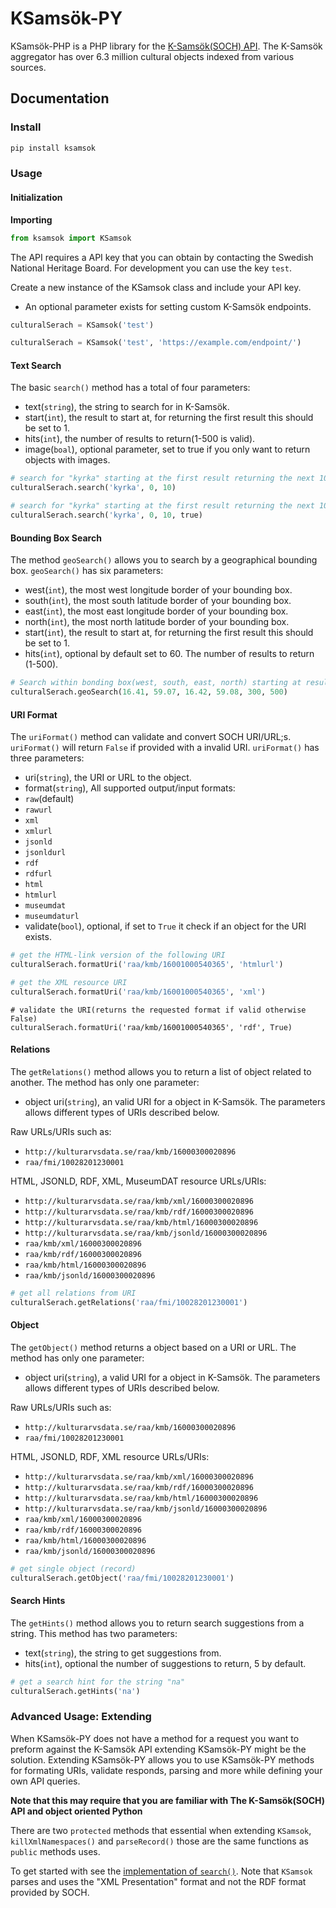 # KSamsök-PY

KSamsök-PHP is a PHP library for the [K-Samsök(SOCH) API](http://www.ksamsok.se/in-english/). The K-Samsök aggregator has over 6.3 million cultural objects indexed from various sources.

## Documentation

### Install

```bash
pip install ksamsok
```

### Usage

#### Initialization

**Importing**

```python
from ksamsok import KSamsok
```

The API requires a API key that you can obtain by contacting the Swedish National Heritage Board. For development you can use the key `test`.

Create a new instance of the KSamsok class and include your API key.

 - An optional parameter exists for setting custom K-Samsök endpoints.

```python
culturalSerach = KSamsok('test')
```

```python
culturalSerach = KSamsok('test', 'https://example.com/endpoint/')
```

#### Text Search

The basic `search()` method has a total of four parameters:

 - text(`string`), the string to search for in K-Samsök.
 - start(`int`), the result to start at, for returning the first result this should be set to 1.
 - hits(`int`), the number of results to return(1-500 is valid).
 - image(`boal`), optional parameter, set to true if you only want to return objects with images.

```python
# search for "kyrka" starting at the first result returning the next 10 results
culturalSerach.search('kyrka', 0, 10)
```

```python
# search for "kyrka" starting at the first result returning the next 10 results but only include results with images
culturalSerach.search('kyrka', 0, 10, true)
```

#### Bounding Box Search

The method `geoSearch()` allows you to search by a geographical bounding box. `geoSearch()` has six parameters:

 - west(`int`), the most west longitude border of your bounding box.
 - south(`int`), the most south latitude border of your bounding box.
 - east(`int`), the most east longitude border of your bounding box.
 - north(`int`), the most north latitude border of your bounding box.
 - start(`int`), the result to start at, for returning the first result this should be set to 1.
 - hits(`int`), optional by default set to 60. The number of results to return (1-500).

```python
# Search within bonding box(west, south, east, north) starting at result 300 returning 500 results
culturalSerach.geoSearch(16.41, 59.07, 16.42, 59.08, 300, 500)
```

#### URI Format

The `uriFormat()` method can validate and convert SOCH URI/URL;s. `uriFormat()` will return `False` if provided with a invalid URI. `uriFormat()` has three parameters:

 - uri(`string`), the URI or URL to the object.
 - format(`string`), All supported output/input formats:
  - `raw`(default)
  - `rawurl`
  - `xml`
  - `xmlurl`
  - `jsonld`
  - `jsonldurl`
  - `rdf`
  - `rdfurl`
  - `html`
  - `htmlurl`
  - `museumdat`
  - `museumdaturl`
 - validate(`bool`), optional, if set to `True` it check if an object for the URI exists.

```python
# get the HTML-link version of the following URI
culturalSerach.formatUri('raa/kmb/16001000540365', 'htmlurl')
```

```python
# get the XML resource URI
culturalSerach.formatUri('raa/kmb/16001000540365', 'xml')
```

```
# validate the URI(returns the requested format if valid otherwise False)
culturalSerach.formatUri('raa/kmb/16001000540365', 'rdf', True)
```

#### Relations

The `getRelations()` method allows you to return a list of object related to another. The method has only one parameter:

 - object uri(`string`), an valid URI for a object in K-Samsök. The parameters allows different types of URIs described below.

Raw URLs/URIs such as:

 - `http://kulturarvsdata.se/raa/kmb/16000300020896`
 - `raa/fmi/10028201230001`

HTML, JSONLD, RDF, XML, MuseumDAT resource URLs/URIs:

 - `http://kulturarvsdata.se/raa/kmb/xml/16000300020896`
 - `http://kulturarvsdata.se/raa/kmb/rdf/16000300020896`
 - `http://kulturarvsdata.se/raa/kmb/html/16000300020896`
 - `http://kulturarvsdata.se/raa/kmb/jsonld/16000300020896`
 - `raa/kmb/xml/16000300020896`
 - `raa/kmb/rdf/16000300020896`
 - `raa/kmb/html/16000300020896`
 - `raa/kmb/jsonld/16000300020896`

```python
# get all relations from URI
culturalSerach.getRelations('raa/fmi/10028201230001')
```

#### Object

The `getObject()` method returns a object based on a URI or URL. The method has only one parameter:

 - object uri(`string`), a valid URI for a object in K-Samsök. The parameters allows different types of URIs described below.

Raw URLs/URIs such as:

 - `http://kulturarvsdata.se/raa/kmb/16000300020896`
 - `raa/fmi/10028201230001`

HTML, JSONLD, RDF, XML resource URLs/URIs:

 - `http://kulturarvsdata.se/raa/kmb/xml/16000300020896`
 - `http://kulturarvsdata.se/raa/kmb/rdf/16000300020896`
 - `http://kulturarvsdata.se/raa/kmb/html/16000300020896`
 - `http://kulturarvsdata.se/raa/kmb/jsonld/16000300020896`
 - `raa/kmb/xml/16000300020896`
 - `raa/kmb/rdf/16000300020896`
 - `raa/kmb/html/16000300020896`
 - `raa/kmb/jsonld/16000300020896`

```python
# get single object (record)
culturalSerach.getObject('raa/fmi/10028201230001')
```

#### Search Hints

The `getHints()` method allows you to return search suggestions from a string. This method has two parameters:

 - text(`string`), the string to get suggestions from.
 - hits(`int`), optional the number of suggestions to return, 5 by default.

```python
# get a search hint for the string "na"
culturalSerach.getHints('na')
```

### Advanced Usage: Extending

When KSamsök-PY does not have a method for a request you want to preform against the K-Samsök API extending KSamsök-PY might be the solution. Extending KSamsök-PY allows you to use KSamsök-PY methods for formating URIs, validate responds, parsing and more while defining your own API queries.

**Note that this may require that you are familiar with The K-Samsök(SOCH) API and object oriented Python**

There are two `protected` methods that essential when extending `KSamsok`, `killXmlNamespaces()` and `parseRecord()` those are the same functions as `public` methods uses.

To get started with see the [implementation of `search()`](https://github.com/Abbe98/ksamsok-py/blob/master/ksamsok/ksamsok.py#L179). Note that `KSamsok` parses and uses the "XML Presentation" format and not the RDF format provided by SOCH.
